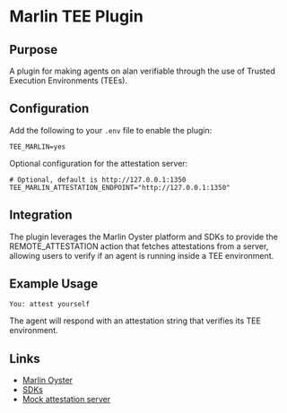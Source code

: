 # Marlin TEE Plugin

## Purpose

A plugin for making agents on alan verifiable through the use of Trusted Execution Environments (TEEs).

## Configuration

Add the following to your `.env` file to enable the plugin:

```
TEE_MARLIN=yes
```

Optional configuration for the attestation server:

```
# Optional, default is http://127.0.0.1:1350
TEE_MARLIN_ATTESTATION_ENDPOINT="http://127.0.0.1:1350"
```

## Integration

The plugin leverages the Marlin Oyster platform and SDKs to provide the REMOTE_ATTESTATION action that fetches attestations from a server, allowing users to verify if an agent is running inside a TEE environment.

## Example Usage

```
You: attest yourself
```

The agent will respond with an attestation string that verifies its TEE environment.

## Links

- [Marlin Oyster](https://docs.marlin.org/user-guides/oyster/)
- [SDKs](https://github.com/marlinprotocol/oyster-monorepo)
- [Mock attestation server](https://github.com/marlinprotocol/oyster-monorepo/tree/master/attestation/server-custom-mock)

